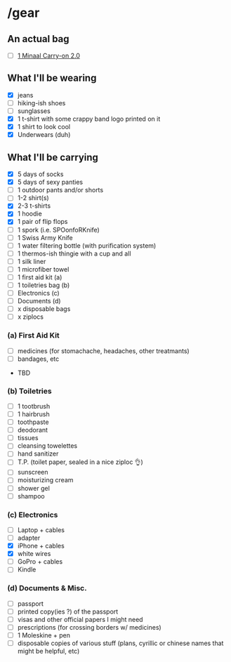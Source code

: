 # /gear

## An actual bag 
- [ ] [1 Minaal Carry-on 2.0](http://www.minaal.com/products/carry-on-2-0-bag)

## What I'll be wearing
- [x] jeans
- [ ] hiking-ish shoes
- [ ] sunglasses
- [x] 1 t-shirt with some crappy band logo printed on it 
- [x] 1 shirt to look cool
- [x] Underwears (duh)

## What I'll be carrying
- [x] 5 days of socks
- [x] 5 days of sexy panties
- [ ] 1 outdoor pants and/or shorts
- [ ] 1-2 shirt(s)
- [x] 2-3 t-shirts
- [x] 1 hoodie
- [x] 1 pair of flip flops
- [ ] 1 spork (i.e. SPOonfoRKnife)
- [ ] 1 Swiss Army Knife
- [ ] 1 water filtering bottle (with purification system)
- [ ] 1 thermos-ish thingie with a cup and all
- [ ] 1 silk liner
- [ ] 1 microfiber towel
- [ ] 1 first aid kit (a)
- [ ] 1 toiletries bag (b) 
- [ ] Electronics (c)
- [ ] Documents (d)
- [ ] x disposable bags 
- [ ] x ziplocs

### (a) First Aid Kit
- [ ] medicines (for stomachache, headaches, other treatmants)
- [ ] bandages, etc
- TBD

### (b) Toiletries
- [ ] 1 tootbrush
- [ ] 1 hairbrush
- [ ] toothpaste
- [ ] deodorant
- [ ] tissues
- [ ] cleansing towelettes
- [ ] hand sanitizer
- [ ] T.P. (toilet paper, sealed in a nice ziploc :ok_hand:)
- [ ] sunscreen 
- [ ] moisturizing cream
- [ ] shower gel
- [ ] shampoo

### (c) Electronics
- [ ] Laptop + cables
- [ ] adapter
- [x] iPhone + cables
- [x] white wires
- [ ] GoPro + cables
- [ ] Kindle

### (d) Documents & Misc.
- [ ] passport
- [ ] printed copy(ies ?) of the passport
- [ ] visas and other official papers I might need
- [ ] prescriptions (for crossing borders w/ medicines)
- [ ] 1 Moleskine + pen
- [ ] disposable copies of various stuff (plans, cyrillic or chinese names that might be helpful, etc)
